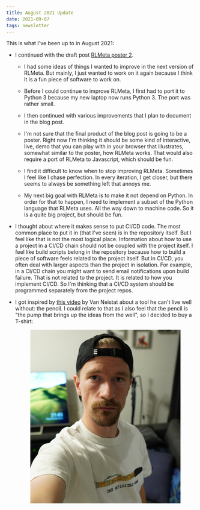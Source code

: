 ```yaml
---
title: August 2021 Update
date: 2021-09-07
tags: newsletter
---
```


This is what I've been up to in August 2021:

* I continued with the draft post [RLMeta poster
  2](/writing/rlmeta-poster-2/index.html).

  * I had some ideas of things I wanted to improve in the next version of
    RLMeta. But mainly, I just wanted to work on it again because I think it is
    a fun piece of software to work on.

  * Before I could continue to improve RLMeta, I first had to port it to Python
    3 because my new laptop now runs Python 3. The port was rather small.

  * I then continued with various improvements that I plan to document in the
    blog post.

  * I'm not sure that the final product of the blog post is going to be a
    poster. Right now I'm thinking it should be some kind of interactive, live,
    demo that you can play with in your browser that illustrates, somewhat
    similar to the poster, how RLMeta works. That would also require a port of
    RLMeta to Javascript, which should be fun.

  * I find it difficult to know when to stop improving RLMeta. Sometimes I feel
    like I chase perfection. In every iteration, I get closer, but there seems
    to always be something left that annoys me.

  * My next big goal with RLMeta is to make it not depend on Python. In order
    for that to happen, I need to implement a subset of the Python language
    that RLMeta uses. All the way down to machine code. So it is a quite
    big project, but should be fun.

* I thought about where it makes sense to put CI/CD code. The most common place
  to put it in (that I've seen) is in the repository itself. But I feel like
  that is not the most logical place. Information about how to use a project in
  a CI/CD chain should not be coupled with the project itself. I feel like
  build scripts belong in the repository because how to build a piece of
  software feels related to the project itself. But in CI/CD, you often deal
  with larger aspects than the project in isolation. For example, in a CI/CD
  chain you might want to send email notifications upon build failure. That is
  not related to the project. It is related to how you implement CI/CD. So I'm
  thinking that a CI/CD system should be programmed separately from the project
  repos.

* I got inspired by [this video](https://www.youtube.com/watch?v=bpbYyF-FBqU)
  by Van Neistat about a tool he can't live well without: the pencil. I could
  relate to that as I also feel that the pencil is "the pump that brings up the
  ideas from the well", so I decided to buy a T-shirt:

  <center><img src="pencil.jpg"></center>
